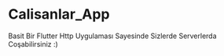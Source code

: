 # Calisanlar_App
Basit Bir Flutter Http Uygulaması Sayesinde Sizlerde Serverlerda Coşabilirsiniz :)
